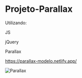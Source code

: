 # Projeto-Parallax

Utilizando:

JS

jQuery

Parallax



https://parallax-modelo.netlify.app/

![Parallax](https://user-images.githubusercontent.com/82901722/139522677-e7319426-157c-43bd-b7af-883bc811502f.gif)


